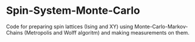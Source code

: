 # Spin-System-Monte-Carlo

Code for preparing spin lattices (Ising and XY) using Monte-Carlo-Markov-Chains (Metropolis and Wolff algoritm) and making measurements on them.
